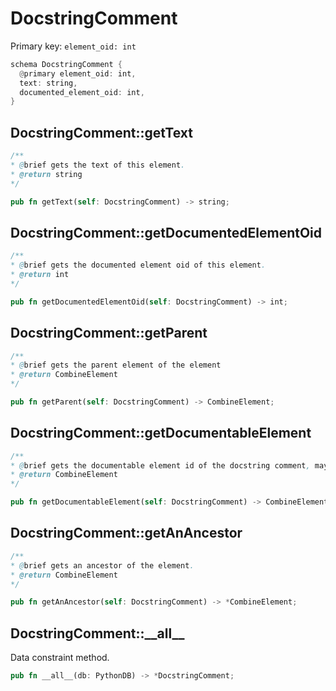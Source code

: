 # DocstringComment

Primary key: `element_oid: int`

```rust
schema DocstringComment {
  @primary element_oid: int,
  text: string,
  documented_element_oid: int,
}
```
## DocstringComment::getText

```java
/**
* @brief gets the text of this element.
* @return string
*/
```
```rust
pub fn getText(self: DocstringComment) -> string;
```
## DocstringComment::getDocumentedElementOid

```java
/**
* @brief gets the documented element oid of this element.
* @return int
*/
```
```rust
pub fn getDocumentedElementOid(self: DocstringComment) -> int;
```
## DocstringComment::getParent

```java
/**
* @brief gets the parent element of the element
* @return CombineElement 
*/
```
```rust
pub fn getParent(self: DocstringComment) -> CombineElement;
```
## DocstringComment::getDocumentableElement

```java
/**
* @brief gets the documentable element id of the docstring comment, maybe a callable, field, enumconstant, class or interface.
* @return CombineElement 
*/
```
```rust
pub fn getDocumentableElement(self: DocstringComment) -> CombineElement;
```
## DocstringComment::getAnAncestor

```java
/**
* @brief gets an ancestor of the element.
* @return CombineElement 
*/
```
```rust
pub fn getAnAncestor(self: DocstringComment) -> *CombineElement;
```
## DocstringComment::\_\_all\_\_

Data constraint method.

```rust
pub fn __all__(db: PythonDB) -> *DocstringComment;
```
